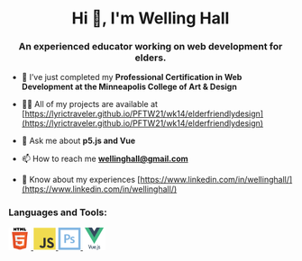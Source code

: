 <h1 align="center">Hi 👋, I'm Welling Hall</h1>
<h3 align="center">An experienced educator working on web development for elders.</h3>

- 🌱 I’ve just completed my **Professional Certification in Web Development at the Minneapolis College of Art & Design**

- 👨‍💻 All of my projects are available at [https://lyrictraveler.github.io/PFTW21/wk14/elderfriendlydesign](https://lyrictraveler.github.io/PFTW21/wk14/elderfriendlydesign)

- 💬 Ask me about **p5.js and Vue**

- 📫 How to reach me **wellinghall@gmail.com**

- 📄 Know about my experiences [https://www.linkedin.com/in/wellinghall/](https://www.linkedin.com/in/wellinghall/)

<h3 align="left">Languages and Tools:</h3>
<p align="left"> <a href="https://www.w3.org/html/" target="_blank"> <img src="https://raw.githubusercontent.com/devicons/devicon/master/icons/html5/html5-original-wordmark.svg" alt="html5" width="40" height="40"/> </a> <a href="https://developer.mozilla.org/en-US/docs/Web/JavaScript" target="_blank"> <img src="https://raw.githubusercontent.com/devicons/devicon/master/icons/javascript/javascript-original.svg" alt="javascript" width="40" height="40"/> </a> <a href="https://www.photoshop.com/en" target="_blank"> <img src="https://raw.githubusercontent.com/devicons/devicon/master/icons/photoshop/photoshop-line.svg" alt="photoshop" width="40" height="40"/> </a> <a href="https://vuejs.org/" target="_blank"> <img src="https://raw.githubusercontent.com/devicons/devicon/master/icons/vuejs/vuejs-original-wordmark.svg" alt="vuejs" width="40" height="40"/> </a> </p>

